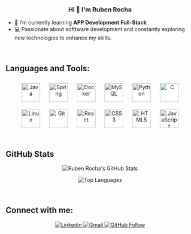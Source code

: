 ### <div align="center">Hi 👋 I'm Ruben Rocha </div>

- 🌱 I’m currently learning **APP Development Full-Stack**
- 💻 Passionate about softtware development and constantly exploring new technologies to enhance my skills. 
<br/>

## Languages and Tools:
<div align = "center">
<a href="https://www.java.com/" target="_blank"><img style="margin: 10px" src="https://profilinator.rishav.dev/skills-assets/java-original-wordmark.svg" alt="Java" height="50" /></a>
<a href="https://docs.spring.io/spring-framework/docs/3.0.x/reference/expressions.html#:~:text=The%20Spring%20Expression%20Language%20(SpEL,and%20basic%20string%20templating%20functionality." target="_blank"><img style="margin: 10px" src="https://profilinator.rishav.dev/skills-assets/springio-icon.svg" alt="Spring" height="50" /></a>  
<a href="https://www.docker.com/" target="_blank"><img style="margin: 10px" src="https://profilinator.rishav.dev/skills-assets/docker-original-wordmark.svg" alt="Docker" height="50" /></a>  
<a href="https://www.mysql.com/" target="_blank"><img style="margin: 10px" src="https://profilinator.rishav.dev/skills-assets/mysql-original-wordmark.svg" alt="MySQL" height="50" /></a>  
<a href="https://www.python.org/" target="_blank"><img style="margin: 10px" src="https://profilinator.rishav.dev/skills-assets/python-original.svg" alt="Python" height="50" /></a>
<a href="https://www.cprogramming.com/" target="_blank"><img style="margin: 10px" src="https://profilinator.rishav.dev/skills-assets/c-original.svg" alt="C" height="50" /></a>  
<a href="https://www.linux.org/" target="_blank"><img style="margin: 10px" src="https://profilinator.rishav.dev/skills-assets/linux-original.svg" alt="Linux" height="50" /></a>  
<a href="https://github.com/" target="_blank"><img style="margin: 10px" src="https://profilinator.rishav.dev/skills-assets/git-scm-icon.svg" alt="Git" height="50" /></a>
<a href="https://reactjs.org/" target="_blank"><img style="margin: 10px" src="https://profilinator.rishav.dev/skills-assets/react-original-wordmark.svg" alt="React" height="50" /></a>  
<a href="https://www.w3schools.com/css/" target="_blank"><img style="margin: 10px" src="https://profilinator.rishav.dev/skills-assets/css3-original-wordmark.svg" alt="CSS3" height="50" /></a>  
<a href="https://en.wikipedia.org/wiki/HTML5" target="_blank"><img style="margin: 10px" src="https://profilinator.rishav.dev/skills-assets/html5-original-wordmark.svg" alt="HTML5" height="50" /></a>  
<a href="https://www.javascript.com/" target="_blank"><img style="margin: 10px" src="https://profilinator.rishav.dev/skills-assets/javascript-original.svg" alt="JavaScript" height="50" /></a>  
</div>  
<br/>

## GitHub Stats
<div  align= "center">
<p><img src="https://github-readme-stats.vercel.app/api?username=rubenrocha26&show_icons=true&theme=dark" alt="Ruben Rocha's GitHub Stats" /></p>
<p><img align="center" src="https://github-readme-stats.vercel.app/api/top-langs/?username=rubenrocha26&layout=compact&theme=dark&langs_count=10" alt="Top Languages" /></p>
</div>
<br/>



## Connect with me:
<div align="center">
<a href="https://www.linkedin.com/in/rubenrocha26/" target="_blank">
<img src="https://img.shields.io/badge/-LinkedIn-blue?style=flat&logo=Linkedin&logoColor=white" alt="Linkedin" style="margin-bottom: 5px;">
</a>
<a href="rubenrocha26pt@gmail.com" target="_blank">
<img src="https://img.shields.io/badge/-Gmail-c14438?style=flat&logo=Gmail&logoColor=white" alt="Gmail" style="margin-bottom: 5px;">
</a>
<a href="https://github.com/rubenrocha26" target="_blank">
<img src="https://img.shields.io/github/followers/rubenrocha26?label=Follow&style=social" alt="GitHub Follow" style="margin-bottom: 5px;">
</a>
</div>
